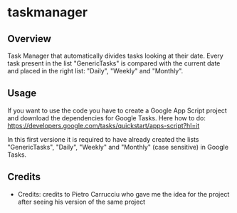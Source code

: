# taskmanager

## Overview
Task Manager that automatically divides tasks looking at their date.
Every task present in the list "GenericTasks" is compared with the current date and placed in the right list: "Daily", "Weekly" and "Monthly".

## Usage
If you want to use the code you have to create a Google App Script project and download the dependencies for Google Tasks. Here how to do: https://developers.google.com/tasks/quickstart/apps-script?hl=it


In this first versione it is required to have already created the lists "GenericTasks", "Daily", "Weekly" and "Monthly" (case sensitive) in Google Tasks. 

## Credits
  * Credits: credits to Pietro Carrucciu who gave me the idea for the project after seeing his version of the same project
